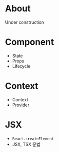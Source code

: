 # About
Under construction

# Component
- State
- Props
- Lifecycle

# Context
- Context
- Provider

# JSX
- `React.createElement`
- JSX, TSX 문법
